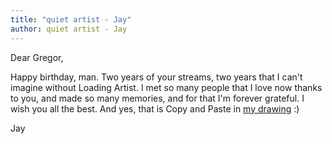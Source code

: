 ```yaml
---
title: "quiet artist - Jay"
author: quiet artist - Jay
---
```


Dear Gregor,

Happy birthday, man. Two years of your streams, two years that I can't imagine without Loading Artist. I met so many people that I love now thanks to you, and made so many memories, and for that I'm forever grateful. I wish you all the best. And yes, that is Copy and Paste in [my drawing](/the-new-gregor/quote/835) :)

Jay
